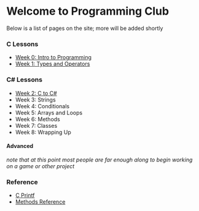# Welcome to Programming Club

Below is a list of pages on the site; more will be added shortly


### C Lessons
* [Week 0: Intro to Programming](c_lessons/lesson00_intro_to_programming.md)
* [Week 1: Types and Operators](c_lessons/lesson01_types.md)

### C# Lessons
* [Week 2: C to C#](csharp_lessons/lesson00_c_to_csharp.md)
* Week 3: Strings
* Week 4: Conditionals
* Week 5: Arrays and Loops
* Week 6: Methods
* Week 7: Classes
* Week 8: Wrapping Up

#### Advanced
*note that at this point most people are far enough along to begin working on a game or other project*

### Reference
* [C Printf](printf_info.md)
* [Methods Reference](methods_reference.md)